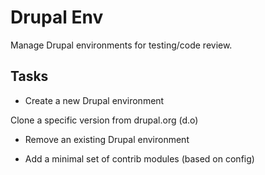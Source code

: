 Drupal Env
==========

Manage Drupal environments for testing/code review.


Tasks
-----

- Create a new Drupal environment

Clone a specific version from drupal.org (d.o)

- Remove an existing Drupal environment



- Add a minimal set of contrib modules (based on config)



